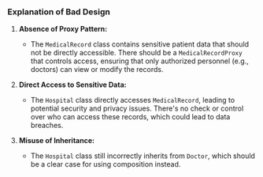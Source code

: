 ### Explanation of Bad Design

1. **Absence of Proxy Pattern:**
   - The `MedicalRecord` class contains sensitive patient data that should not be directly accessible. There should be a `MedicalRecordProxy` that controls access, ensuring that only authorized personnel (e.g., doctors) can view or modify the records.

2. **Direct Access to Sensitive Data:**
   - The `Hospital` class directly accesses `MedicalRecord`, leading to potential security and privacy issues. There's no check or control over who can access these records, which could lead to data breaches.

3. **Misuse of Inheritance:**
   - The `Hospital` class still incorrectly inherits from `Doctor`, which should be a clear case for using composition instead.

